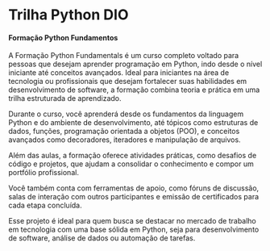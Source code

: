 # Trilha Python DIO

#### Formação Python Fundamentos

A Formação Python Fundamentals é um curso completo voltado para pessoas que desejam aprender programação em Python, indo desde o nível iniciante até conceitos avançados. Ideal para iniciantes na área de tecnologia ou profissionais que desejam fortalecer suas habilidades em desenvolvimento de software, a formação combina teoria e prática em uma trilha estruturada de aprendizado.

Durante o curso, você aprenderá desde os fundamentos da linguagem Python e do ambiente de desenvolvimento, até tópicos como estruturas de dados, funções, programação orientada a objetos (POO), e conceitos avançados como decoradores, iteradores e manipulação de arquivos.

Além das aulas, a formação oferece atividades práticas, como desafios de código e projetos, que ajudam a consolidar o conhecimento e compor um portfólio profissional.

Você também conta com ferramentas de apoio, como fóruns de discussão, salas de interação com outros participantes e emissão de certificados para cada etapa concluída.

Esse projeto é ideal para quem busca se destacar no mercado de trabalho em tecnologia com uma base sólida em Python, seja para desenvolvimento de software, análise de dados ou automação de tarefas.